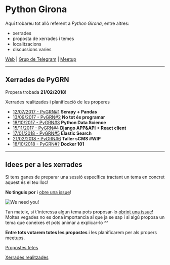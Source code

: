 # Python Girona

Aquí trobareu tot allò referent a *Python Girona*, entre altres: 
- xerrades
- proposta de xerrades i temes
- localitzacions
- discussions varies

[Web](http://pythongirona.cat) | [Grup de Telegram](https://t.me/pygrn) | [Meetup](https://www.meetup.com/PythonGirona)

-----------------


## Xerrades de PyGRN

Propera trobada **21/02/2018**!

Xerrades realitzades i planificació de les properes

- [12/07/2017 - PyGRN#1](xerrades/2017/20170712) **Scrapy + Pandas**
- [13/09/2017 - PyGRN#2](xerrades/2017/20170913) **No tot és programar**
- [18/10/2017 - PyGRN#3](xerrades/2017/20171018) **Python Data Science**
- [15/11/2017 - PyGRN#4](xerrades/2017/20171115) **Django APP&API + React client**
- [17/01/2018 - PyGRN#5](xerrades/2018/20180117) **Elastic Search**
- [21/02/2018 - PyGRN#6](xerrades/2018/20180221) **Taller sCMS #WIP**
- [18/10/2018 - PyGRN#?](xerrades/2018/20181018) **Docker 101**


-----------------


## Idees per a les xerrades

Si tens ganes de preparar una sessió específica tractant un tema en concret aquest és el teu lloc! 

**No tinguis por** i [obre una issue](https://github.com/pygrn/xerrades/issues/new)!

![We need you!](https://myopenuniversitylife.files.wordpress.com/2011/08/we-need-you.jpg)

Tan mateix, si t'interessa algun tema pots proposar-lo [obrint una issue](https://github.com/pygrn/xerrades/issues/new)! Moltes vegades no es dona importancia al que ja se sap i si algú proposa un tema que coneixes et pots animar a explicar-lo ^^

**Entre tots votarem totes les propostes** i les planificarem per als propers meetups.


[Propostes fetes](https://github.com/pygrn/xerrades/issues)

[Xerrades realitzades](xerrades/)

